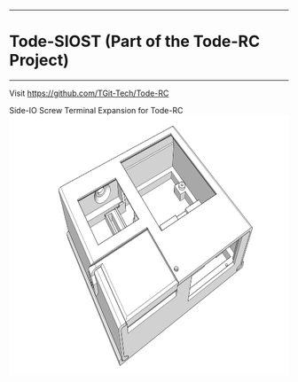 -----------------------------------------------------------------------------------
# Tode-SIOST (Part of the Tode-RC Project)
-----------------------------------------------------------------------------------
Visit https://github.com/TGit-Tech/Tode-RC

Side-IO Screw Terminal Expansion for Tode-RC
<img src="./pics/SIOST-Assembly.png" height="469" width="660">
